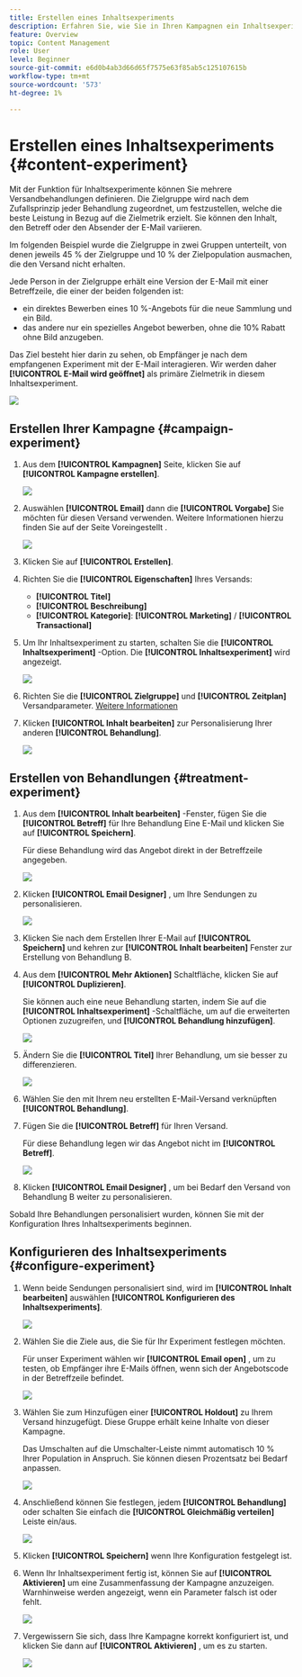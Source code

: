 ```yaml
---
title: Erstellen eines Inhaltsexperiments
description: Erfahren Sie, wie Sie in Ihren Kampagnen ein Inhaltsexperiment erstellen
feature: Overview
topic: Content Management
role: User
level: Beginner
source-git-commit: e6d0b4ab3d66d65f7575e63f85ab5c125107615b
workflow-type: tm+mt
source-wordcount: '573'
ht-degree: 1%

---
```


# Erstellen eines Inhaltsexperiments {#content-experiment}

Mit der Funktion für Inhaltsexperimente können Sie mehrere Versandbehandlungen definieren. Die Zielgruppe wird nach dem Zufallsprinzip jeder Behandlung zugeordnet, um festzustellen, welche die beste Leistung in Bezug auf die Zielmetrik erzielt. Sie können den Inhalt, den Betreff oder den Absender der E-Mail variieren.

Im folgenden Beispiel wurde die Zielgruppe in zwei Gruppen unterteilt, von denen jeweils 45 % der Zielgruppe und 10 % der Zielpopulation ausmachen, die den Versand nicht erhalten.

Jede Person in der Zielgruppe erhält eine Version der E-Mail mit einer Betreffzeile, die einer der beiden folgenden ist:

* ein direktes Bewerben eines 10 %-Angebots für die neue Sammlung und ein Bild.
* das andere nur ein spezielles Angebot bewerben, ohne die 10% Rabatt ohne Bild anzugeben.

Das Ziel besteht hier darin zu sehen, ob Empfänger je nach dem empfangenen Experiment mit der E-Mail interagieren. Wir werden daher **[!UICONTROL E-Mail wird geöffnet]** als primäre Zielmetrik in diesem Inhaltsexperiment.

![](assets/content_experiment.png)

## Erstellen Ihrer Kampagne {#campaign-experiment}

1. Aus dem **[!UICONTROL Kampagnen]** Seite, klicken Sie auf **[!UICONTROL Kampagne erstellen]**.

   ![](assets/content_experiment_1.png)

1. Auswählen **[!UICONTROL Email]** dann die **[!UICONTROL Vorgabe]** Sie möchten für diesen Versand verwenden. Weitere Informationen hierzu finden Sie auf der Seite Voreingestellt .

   ![](assets/content_experiment_2.png)

1. Klicken Sie auf **[!UICONTROL Erstellen]**.

1. Richten Sie die **[!UICONTROL Eigenschaften]** Ihres Versands:
   * **[!UICONTROL Titel]**
   * **[!UICONTROL Beschreibung]**
   * **[!UICONTROL Kategorie]**: **[!UICONTROL Marketing]** / **[!UICONTROL Transactional]**

1. Um Ihr Inhaltsexperiment zu starten, schalten Sie die **[!UICONTROL Inhaltsexperiment]** -Option. Die **[!UICONTROL Inhaltsexperiment]** wird angezeigt.

   ![](assets/content_experiment_3.png)

1. Richten Sie die **[!UICONTROL Zielgruppe]** und **[!UICONTROL Zeitplan]** Versandparameter. [Weitere Informationen](create-campaign.md)

1. Klicken **[!UICONTROL Inhalt bearbeiten]** zur Personalisierung Ihrer anderen **[!UICONTROL Behandlung]**.

   ![](assets/content_experiment_4.png)

## Erstellen von Behandlungen {#treatment-experiment}

1. Aus dem **[!UICONTROL Inhalt bearbeiten]** -Fenster, fügen Sie die **[!UICONTROL Betreff]** für Ihre Behandlung Eine E-Mail und klicken Sie auf **[!UICONTROL Speichern]**.

   Für diese Behandlung wird das Angebot direkt in der Betreffzeile angegeben.

   ![](assets/content_experiment_5.png)

1. Klicken **[!UICONTROL Email Designer]** , um Ihre Sendungen zu personalisieren.

   ![](assets/content_experiment_6.png)

1. Klicken Sie nach dem Erstellen Ihrer E-Mail auf **[!UICONTROL Speichern]** und kehren zur **[!UICONTROL Inhalt bearbeiten]** Fenster zur Erstellung von Behandlung B.

1. Aus dem **[!UICONTROL Mehr Aktionen]** Schaltfläche, klicken Sie auf **[!UICONTROL Duplizieren]**.

   Sie können auch eine neue Behandlung starten, indem Sie auf die **[!UICONTROL Inhaltsexperiment]** -Schaltfläche, um auf die erweiterten Optionen zuzugreifen, und **[!UICONTROL Behandlung hinzufügen]**.

   ![](assets/content_experiment_7.png)

1. Ändern Sie die **[!UICONTROL Titel]** Ihrer Behandlung, um sie besser zu differenzieren.

   ![](assets/content_experiment_8.png)

1. Wählen Sie den mit Ihrem neu erstellten E-Mail-Versand verknüpften **[!UICONTROL Behandlung]**.

1. Fügen Sie die **[!UICONTROL Betreff]** für Ihren Versand.

   Für diese Behandlung legen wir das Angebot nicht im **[!UICONTROL Betreff]**.

   ![](assets/content_experiment_9.png)

1. Klicken **[!UICONTROL Email Designer]** , um bei Bedarf den Versand von Behandlung B weiter zu personalisieren.

Sobald Ihre Behandlungen personalisiert wurden, können Sie mit der Konfiguration Ihres Inhaltsexperiments beginnen.

## Konfigurieren des Inhaltsexperiments {#configure-experiment}

1. Wenn beide Sendungen personalisiert sind, wird im **[!UICONTROL Inhalt bearbeiten]** auswählen **[!UICONTROL Konfigurieren des Inhaltsexperiments]**.

   ![](assets/content_experiment_10.png)

1. Wählen Sie die Ziele aus, die Sie für Ihr Experiment festlegen möchten.

   Für unser Experiment wählen wir **[!UICONTROL Email open]** , um zu testen, ob Empfänger ihre E-Mails öffnen, wenn sich der Angebotscode in der Betreffzeile befindet.

   ![](assets/content_experiment_11.png)

1. Wählen Sie zum Hinzufügen einer **[!UICONTROL Holdout]** zu Ihrem Versand hinzugefügt. Diese Gruppe erhält keine Inhalte von dieser Kampagne.

   Das Umschalten auf die Umschalter-Leiste nimmt automatisch 10 % Ihrer Population in Anspruch. Sie können diesen Prozentsatz bei Bedarf anpassen.

   ![](assets/content_experiment_12.png)

1. Anschließend können Sie festlegen, jedem **[!UICONTROL Behandlung]** oder schalten Sie einfach die **[!UICONTROL Gleichmäßig verteilen]** Leiste ein/aus.

   ![](assets/content_experiment_13.png)

1. Klicken **[!UICONTROL Speichern]** wenn Ihre Konfiguration festgelegt ist.

1. Wenn Ihr Inhaltsexperiment fertig ist, können Sie auf **[!UICONTROL Aktivieren]** um eine Zusammenfassung der Kampagne anzuzeigen. Warnhinweise werden angezeigt, wenn ein Parameter falsch ist oder fehlt.

   ![](assets/content_experiment_15.png)

1. Vergewissern Sie sich, dass Ihre Kampagne korrekt konfiguriert ist, und klicken Sie dann auf **[!UICONTROL Aktivieren]** , um es zu starten.

   ![](assets/content_experiment_14.png)

